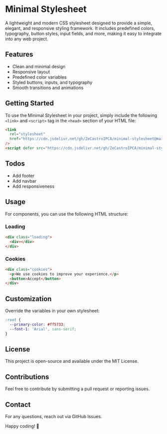 # Minimal Stylesheet

A lightweight and modern CSS stylesheet designed to provide a simple, elegant, and responsive styling framework. It includes predefined colors, typography, button styles, input fields, and more, making it easy to integrate into any web project.

## Features

- Clean and minimal design
- Responsive layout
- Predefined color variables
- Styled buttons, inputs, and typography
- Smooth transitions and animations

## Getting Started

To use the Minimal Stylesheet in your project, simply include the following `<link>` and `<script>` tag in the `<head>` section of your HTML file:

```html
<link
  rel="stylesheet"
  href="https://cdn.jsdelivr.net/gh/ZeCastroIPCA/minimal-stylesheet@main/defaults.css"
/>
<script defer src="https://cdn.jsdelivr.net/gh/ZeCastroIPCA/minimal-stylesheet@main/helper.js"></script>
```

## Todos

- Add footer
- Add navbar
- Add responsiveness

## Usage

For components, you can use the following HTML structure:

### Loading

```html
<div class="loading">
  <div></div>
</div>
```

### Cookies

```html
<div class="cookies">
  <p>We use cookies to improve your experience.</p>
  <button>Accept</button>
</div>
```

## Customization

Override the variables in your own stylesheet:

```css
:root {
  --primary-color: #ff5733;
  --font-1: 'Arial', sans-serif;
}
```

## License

This project is open-source and available under the MIT License.

## Contributions

Feel free to contribute by submitting a pull request or reporting issues.

## Contact

For any questions, reach out via GitHub Issues.

Happy coding! 🚀
